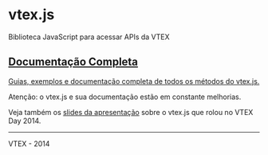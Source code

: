 # vtex.js

Biblioteca JavaScript para acessar APIs da VTEX

## [Documentação Completa](http://lab.vtex.com/docs/vtex.js/lib/latest/getting-started/index.html)

[Guias, exemplos e documentação completa de todos os métodos do vtex.js.](http://lab.vtex.com/docs/vtex.js/lib/latest/getting-started/index.html)

Atenção: o vtex.js e sua documentação estão em constante melhorias.

Veja também os [slides da apresentação](http://goo.gl/tYT23t)
sobre o vtex.js que rolou no VTEX Day 2014.

------

VTEX - 2014

